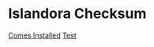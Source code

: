 # Islandora Checksum


[Comes Installed](https://github.com/Islandora/islandora_checksum)
[Test](./tests/checksum__ingest_creation.md)
